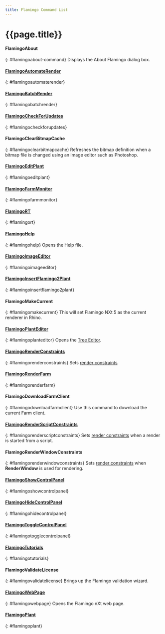 ```yaml
---
title: Flamingo Command List
---
```



# {{page.title}}

#### FlamingoAbout
{: #flamingoabout-command}
Displays the About Flamingo dialog box.

#### [FlamingoAutomateRender](automate-rendering.html#flamingoautomaterender)
{: #flamingoautomaterender}

#### [FlamingoBatchRender](automate-rendering.html#batch-render)
{: #flamingobatchrender}

#### [FlamingoCheckForUpdates](http://nxt.flamingo3d.com/)
{: #flamingocheckforupdates}

#### FlamingoClearBitmapCache
{: #flamingoclearbitmapcache}
Refreshes the bitmap definition when a bitmap file is changed using an image editor such as Photoshop.

#### [FlamingoEditPlant](plants.html)
{: #flamingoeditplant}

#### [FlamingoFarmMonitor](render-farm.html#monitor)
{: #flamingofarmmonitor}

#### [FlamingoRT](realtime.html)
{: #flamingort}

#### [FlamingoHelp](http://help.mcneel.com/en/flamingo/5/help/)
{: #flamingohelp}
Opens the Help file.

#### [FlamingoImageEditor](image-editor.html)
{: #flamingoimageeditor}

#### [FlamingoInsertFlamingo2Plant](plants.html)
{: #flamingoinsertflamingo2plant}

#### FlamingoMakeCurrent
{: #flamingomakecurrent}
This will set Flamingo NXt 5 as the current renderer in Rhino.

#### [FlamingoPlantEditor](plants.html)
{: #flamingoplanteditor}
Opens the [Tree Editor](plants.html).

#### [FlamingoRenderConstraints](documentproperties-flamingo.html#render-constraints)
{: #flamingorenderconstraints}
Sets [render constraints](documentproperties-flamingo.html#render-constraints)

#### [FlamingoRenderFarm](automate-rendering.html#render-farm)
{: #flamingorenderfarm}

#### FlamingoDownloadFarmClient
{: #flamingodownloadfarmclient}
Use this command to download the current Farm client.

#### [FlamingoRenderScriptConstraints](render-window.html#render-constraints)
{: #flamingorenderscriptconstraints}
Sets [render constraints](documentproperties-flamingo.html#render-constraints) when a render is started from a script.

#### FlamingoRenderWindowConstraints
{: #flamingorenderwindowconstraints}
Sets [render constraints](documentproperties-flamingo.html#render-constraints) when **RenderWindow** is used for rendering.

#### [FlamingoShowControlPanel](welcome.html#control-panel)
{: #flamingoshowcontrolpanel}

#### [FlamingoHideControlPanel](welcome.html#control-panel)
{: #flamingohidecontrolpanel}

#### [FlamingoToggleControlPanel](welcome.html#control-panel)
{: #flamingotogglecontrolpanel}

#### [FlamingoTutorials](http://nxt.flamingo3d.com/page/tutorials-and-documentation)
{: #flamingotutorials}

#### FlamingoValidateLicense
{: #flamingovalidatelicense}
Brings up the Flamingo validation wizard.

#### [FlamingoWebPage](http://nxt.flamingo3d.com/)
{: #flamingowebpage}
Opens the Flamingo nXt web page.

#### [FlamingoPlant](plants.html)
{: #flamingoplant}

